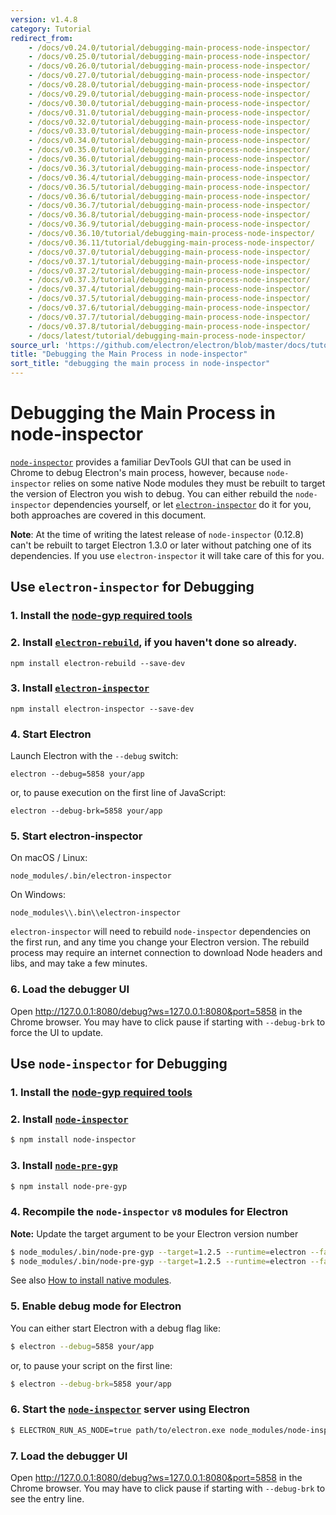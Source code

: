 ```yaml
---
version: v1.4.8
category: Tutorial
redirect_from:
    - /docs/v0.24.0/tutorial/debugging-main-process-node-inspector/
    - /docs/v0.25.0/tutorial/debugging-main-process-node-inspector/
    - /docs/v0.26.0/tutorial/debugging-main-process-node-inspector/
    - /docs/v0.27.0/tutorial/debugging-main-process-node-inspector/
    - /docs/v0.28.0/tutorial/debugging-main-process-node-inspector/
    - /docs/v0.29.0/tutorial/debugging-main-process-node-inspector/
    - /docs/v0.30.0/tutorial/debugging-main-process-node-inspector/
    - /docs/v0.31.0/tutorial/debugging-main-process-node-inspector/
    - /docs/v0.32.0/tutorial/debugging-main-process-node-inspector/
    - /docs/v0.33.0/tutorial/debugging-main-process-node-inspector/
    - /docs/v0.34.0/tutorial/debugging-main-process-node-inspector/
    - /docs/v0.35.0/tutorial/debugging-main-process-node-inspector/
    - /docs/v0.36.0/tutorial/debugging-main-process-node-inspector/
    - /docs/v0.36.3/tutorial/debugging-main-process-node-inspector/
    - /docs/v0.36.4/tutorial/debugging-main-process-node-inspector/
    - /docs/v0.36.5/tutorial/debugging-main-process-node-inspector/
    - /docs/v0.36.6/tutorial/debugging-main-process-node-inspector/
    - /docs/v0.36.7/tutorial/debugging-main-process-node-inspector/
    - /docs/v0.36.8/tutorial/debugging-main-process-node-inspector/
    - /docs/v0.36.9/tutorial/debugging-main-process-node-inspector/
    - /docs/v0.36.10/tutorial/debugging-main-process-node-inspector/
    - /docs/v0.36.11/tutorial/debugging-main-process-node-inspector/
    - /docs/v0.37.0/tutorial/debugging-main-process-node-inspector/
    - /docs/v0.37.1/tutorial/debugging-main-process-node-inspector/
    - /docs/v0.37.2/tutorial/debugging-main-process-node-inspector/
    - /docs/v0.37.3/tutorial/debugging-main-process-node-inspector/
    - /docs/v0.37.4/tutorial/debugging-main-process-node-inspector/
    - /docs/v0.37.5/tutorial/debugging-main-process-node-inspector/
    - /docs/v0.37.6/tutorial/debugging-main-process-node-inspector/
    - /docs/v0.37.7/tutorial/debugging-main-process-node-inspector/
    - /docs/v0.37.8/tutorial/debugging-main-process-node-inspector/
    - /docs/latest/tutorial/debugging-main-process-node-inspector/
source_url: 'https://github.com/electron/electron/blob/master/docs/tutorial/debugging-main-process-node-inspector.md'
title: "Debugging the Main Process in node-inspector"
sort_title: "debugging the main process in node-inspector"
---
```


# Debugging the Main Process in node-inspector

[`node-inspector`][node-inspector] provides a familiar DevTools GUI that can
be used in Chrome to debug Electron's main process, however, because
`node-inspector` relies on some native Node modules they must be rebuilt to
target the version of Electron you wish to debug. You can either rebuild
the `node-inspector` dependencies yourself, or let
[`electron-inspector`][electron-inspector] do it for you, both approaches are
covered in this document.

**Note**: At the time of writing the latest release of `node-inspector`
(0.12.8) can't be rebuilt to target Electron 1.3.0 or later without patching
one of its dependencies. If you use `electron-inspector` it will take care of
this for you.


## Use `electron-inspector` for Debugging

### 1. Install the [node-gyp required tools][node-gyp-required-tools]

### 2. Install [`electron-rebuild`][electron-rebuild], if you haven't done so already.

```shell
npm install electron-rebuild --save-dev
```

### 3. Install [`electron-inspector`][electron-inspector]

```shell
npm install electron-inspector --save-dev
```

### 4. Start Electron

Launch Electron with the `--debug` switch:

```shell
electron --debug=5858 your/app
```

or, to pause execution on the first line of JavaScript:

```shell
electron --debug-brk=5858 your/app
```

### 5. Start electron-inspector

On macOS / Linux:

```shell
node_modules/.bin/electron-inspector
```

On Windows:

```shell
node_modules\\.bin\\electron-inspector
```

`electron-inspector` will need to rebuild `node-inspector` dependencies on the
first run, and any time you change your Electron version. The rebuild process
may require an internet connection to download Node headers and libs, and may
take a few minutes.

### 6. Load the debugger UI

Open http://127.0.0.1:8080/debug?ws=127.0.0.1:8080&port=5858 in the Chrome
browser. You may have to click pause if starting with `--debug-brk` to force
the UI to update.


## Use `node-inspector` for Debugging

### 1. Install the [node-gyp required tools][node-gyp-required-tools]

### 2. Install [`node-inspector`][node-inspector]

```bash
$ npm install node-inspector
```

### 3. Install [`node-pre-gyp`][node-pre-gyp]

```bash
$ npm install node-pre-gyp
```

### 4. Recompile the `node-inspector` `v8` modules for Electron

**Note:** Update the target argument to be your Electron version number

```bash
$ node_modules/.bin/node-pre-gyp --target=1.2.5 --runtime=electron --fallback-to-build --directory node_modules/v8-debug/ --dist-url=https://atom.io/download/atom-shell reinstall
$ node_modules/.bin/node-pre-gyp --target=1.2.5 --runtime=electron --fallback-to-build --directory node_modules/v8-profiler/ --dist-url=https://atom.io/download/atom-shell reinstall
```

See also [How to install native modules][how-to-install-native-modules].

### 5. Enable debug mode for Electron

You can either start Electron with a debug flag like:

```bash
$ electron --debug=5858 your/app
```

or, to pause your script on the first line:

```bash
$ electron --debug-brk=5858 your/app
```

### 6. Start the [`node-inspector`][node-inspector] server using Electron

```bash
$ ELECTRON_RUN_AS_NODE=true path/to/electron.exe node_modules/node-inspector/bin/inspector.js
```

### 7. Load the debugger UI

Open http://127.0.0.1:8080/debug?ws=127.0.0.1:8080&port=5858 in the Chrome
browser. You may have to click pause if starting with `--debug-brk` to see the
entry line.

[electron-inspector]: https://github.com/enlight/electron-inspector
[electron-rebuild]: https://github.com/electron/electron-rebuild
[node-inspector]: https://github.com/node-inspector/node-inspector
[node-pre-gyp]: https://github.com/mapbox/node-pre-gyp
[node-gyp-required-tools]: https://github.com/nodejs/node-gyp#installation
[how-to-install-native-modules]: http://electron.atom.io/docs/tutorial/using-native-node-modules#how-to-install-native-modules
